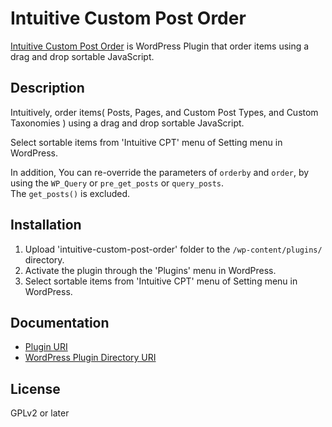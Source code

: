 # Intuitive Custom Post Order

<a href="http://hijiriworld.com/web/plugins/intuitive-custom-post-order/">Intuitive Custom Post Order</a> is WordPress Plugin that order items using a drag and drop sortable JavaScript.

## Description

Intuitively, order items( Posts, Pages, and Custom Post Types, and Custom Taxonomies ) using a drag and drop sortable JavaScript.

Select sortable items from 'Intuitive CPT' menu of Setting menu in WordPress.

In addition, You can re-override the parameters of `orderby` and `order`, by using the `WP_Query` or `pre_get_posts` or `query_posts`.<br>
The `get_posts()` is excluded.

## Installation

1. Upload 'intuitive-custom-post-order' folder to the `/wp-content/plugins/` directory.
2. Activate the plugin through the 'Plugins' menu in WordPress.
3. Select sortable items from 'Intuitive CPT' menu of Setting menu in WordPress.

## Documentation

* <a href="http://hijiriworld.com/web/plugins/intuitive-custom-post-order/">Plugin URI</a>
* <a href="https://wordpress.org/plugins/intuitive-custom-post-order/">WordPress Plugin Directory URI</a>

## License

GPLv2 or later
